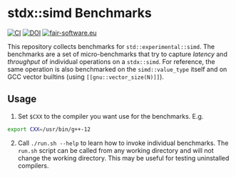 # stdx::simd Benchmarks

[![CI](https://github.com/mattkretz/simd-benchmarks/actions/workflows/CI.yml/badge.svg)](https://github.com/mattkretz/simd-benchmarks/actions/workflows/CI.yml)
[![DOI](https://zenodo.org/badge/771078921.svg)](https://zenodo.org/doi/10.5281/zenodo.10810248)
[![fair-software.eu](https://img.shields.io/badge/fair--software.eu-%E2%97%8F%20%20%E2%97%8F%20%20%E2%97%8B%20%20%E2%97%8F%20%20%E2%97%8B-orange)](https://fair-software.eu)

This repository collects benchmarks for `std::experimental::simd`. The 
benchmarks are a set of micro-benchmarks that try to capture *latency* and 
*throughput* of individual operations on a `stdx::simd`. For reference, the 
same operation is also benchmarked on the `simd::value_type` itself and on GCC 
vector builtins (using `[[gnu::vector_size(N)]]`).

## Usage

1. Set `$CXX` to the compiler you want use for the benchmarks. E.g.
```bash
export CXX=/usr/bin/g++-12
```

2. Call `./run.sh --help` to learn how to invoke individual benchmarks.
   The `run.sh` script can be called from any working directory and will not 
   change the working directory. This may be useful for testing uninstalled 
   compilers.
